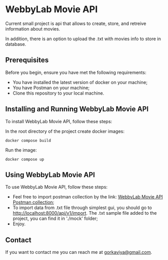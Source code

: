 # WebbyLab Movie API

Current small project is api that allows to create, store, and retreive information about movies.

In addition, there is an option to upload the .txt with movies info to store in database.

## Prerequisites

Before you begin, ensure you have met the following requirements:
* You have installed the latest version of docker on your machine;
* You have Postman on your machine;
* Clone this repository to your local machine.

## Installing and Running WebbyLab Movie API

To install WebbyLab Movie API, follow these steps:

In the root directory of the project create docker images:
```
docker compose build
```

Run the image:
```
docker compose up
```

## Using WebbyLab Movie API

To use WebbyLab Movie API, follow these steps:

* Feel free to import postman collection by the link: [WebbyLab Movie API Postman collection](https://www.getpostman.com/collections/ff992216bae21b20847e);
* To import data from .txt file through simplest gui, you should go to <http://localhost:8000/api/v1/import>. The .txt sample file added to the project, you can find it in './mock' folder;
* Enjoy.


## Contact

If you want to contact me you can reach me at <gorkaviya@gmail.com>.
